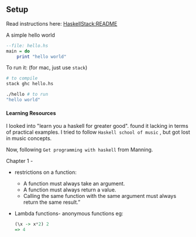 ## Setup

Read instructions here: [HaskellStack:README](https://docs.haskellstack.org/en/stable/README/)

A simple hello world

```haskell
--file: hello.hs
main = do
	print "hello world"
```

To run it: (for mac, just use `stack`)

```bash
# to compile
stack ghc hello.hs

./hello # to run
"hello world"
```

#### Learning Resources

I looked into "learn you a haskell for greater good". found it lacking in terms of practical examples. I tried to follow `Haskell school of music` , but got lost in music concepts.

Now, following `Get programming with haskell` from Manning.

Chapter 1 -

- restrictions on a function:
	- A function must always take an argument.
	- A function must always return a value.
	- Calling the same function with the same argument must always return the same result.”

- Lambda functions- anonymous functions eg:

	```haskell
	(\x -> x*2) 2
	=> 4
```
	
	



